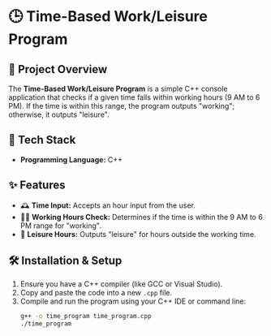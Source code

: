# 🕒 Time-Based Work/Leisure Program

## 📌 Project Overview
The **Time-Based Work/Leisure Program** is a simple C++ console application that checks if a given time falls within working hours (9 AM to 6 PM). If the time is within this range, the program outputs "working"; otherwise, it outputs "leisure".

## 🚀 Tech Stack
- **Programming Language:** C++

## ✨ Features
- 🕰️ **Time Input:** Accepts an hour input from the user.
- 🧑‍💻 **Working Hours Check:** Determines if the time is within the 9 AM to 6 PM range for "working".
- 🌆 **Leisure Hours:** Outputs "leisure" for hours outside the working time.

## 🛠️ Installation & Setup
1. Ensure you have a C++ compiler (like GCC or Visual Studio).
2. Copy and paste the code into a new `.cpp` file.
3. Compile and run the program using your C++ IDE or command line:
   ```sh
   g++ -o time_program time_program.cpp
   ./time_program
